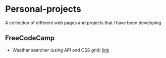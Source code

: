 # Personal-projects
A collection of different web pages and projects that I have been developing


FreeCodeCamp
---

- Weather searcher (using API and CSS grid) [link](../../tree/master/FreeCodeCamp/WeatherAPI)
